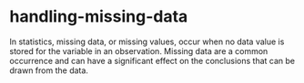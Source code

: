 # handling-missing-data
In statistics, missing data, or missing values, occur when no data value is stored for the variable in an observation. Missing data are a common occurrence and can have a significant effect on the conclusions that can be drawn from the data.
